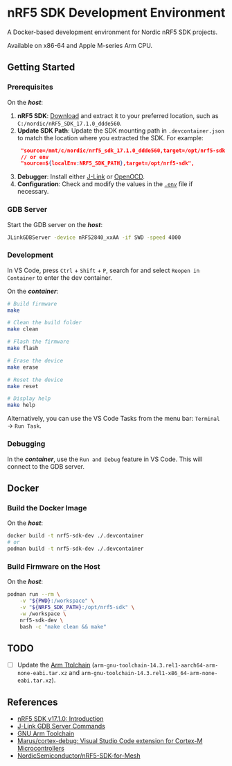 # nRF5 SDK Development Environment

A Docker-based development environment for Nordic nRF5 SDK projects.

Available on x86-64 and Apple M-series Arm CPU.

## Getting Started

### Prerequisites

On the ***host***:

1. **nRF5 SDK**: [Download](https://www.nordicsemi.com/Products/Development-software/nRF5-SDK/Download#infotabs) and extract it to your preferred location, such as `C:/nordic/nRF5_SDK_17.1.0_ddde560`.
2. **Update SDK Path**: Update the SDK mounting path in `.devcontainer.json` to match the location where you extracted the SDK. For example:
   ```json
    "source=/mnt/c/nordic/nrf5_sdk_17.1.0_ddde560,target=/opt/nrf5-sdk",
    // or env
    "source=${localEnv:NRF5_SDK_PATH},target=/opt/nrf5-sdk",
   ```
3. **Debugger**: Install either [J-Link](https://www.segger.com/downloads/jlink/) or [OpenOCD](https://openocd.org/).
4. **Configuration**: Check and modify the values in the [`.env`](./.env) file if necessary.

### GDB Server

Start the GDB server on the ***host***:

```bash
JLinkGDBServer -device nRF52840_xxAA -if SWD -speed 4000
```

### Development

In VS Code, press `Ctrl` + `Shift` + `P`, search for and select `Reopen in Container` to enter the dev container.

On the ***container***:

```bash
# Build firmware
make

# Clean the build folder
make clean

# Flash the firmware
make flash

# Erase the device
make erase

# Reset the device
make reset

# Display help
make help
```

Alternatively, you can use the VS Code Tasks from the menu bar: `Terminal` → `Run Task`.

### Debugging

In the ***container***, use the `Run and Debug` feature in VS Code. This will connect to the GDB server.

## Docker

### Build the Docker Image

On the ***host***:

```bash
docker build -t nrf5-sdk-dev ./.devcontainer
# or
podman build -t nrf5-sdk-dev ./.devcontainer
```

### Build Firmware on the Host

On the ***host***:

```bash
podman run --rm \
    -v "${PWD}:/workspace" \
    -v "${NRF5_SDK_PATH}:/opt/nrf5-sdk" \
    -w /workspace \
    nrf5-sdk-dev \
    bash -c "make clean && make"
```

## TODO

- [ ] Update the [Arm Ttolchain](https://developer.arm.com/downloads/-/arm-gnu-toolchain-downloads) (`arm-gnu-toolchain-14.3.rel1-aarch64-arm-none-eabi.tar.xz` and `arm-gnu-toolchain-14.3.rel1-x86_64-arm-none-eabi.tar.xz`).

## References

- [nRF5 SDK v17.1.0: Introduction](https://docs.nordicsemi.com/bundle/sdk_nrf5_v17.1.0/page/index.html)
- [J-Link GDB Server Commands](https://kb.segger.com/J-Link_GDB_Server#Supported_remote_(monitor)_commands)
- [GNU Arm Toolchain](https://developer.arm.com/downloads/-/gnu-rm)
- [Marus/cortex-debug: Visual Studio Code extension for Cortex-M Microcontrollers](https://github.com/Marus/cortex-debug)
- [NordicSemiconductor/nRF5-SDK-for-Mesh](https://github.com/NordicSemiconductor/nRF5-SDK-for-Mesh)
